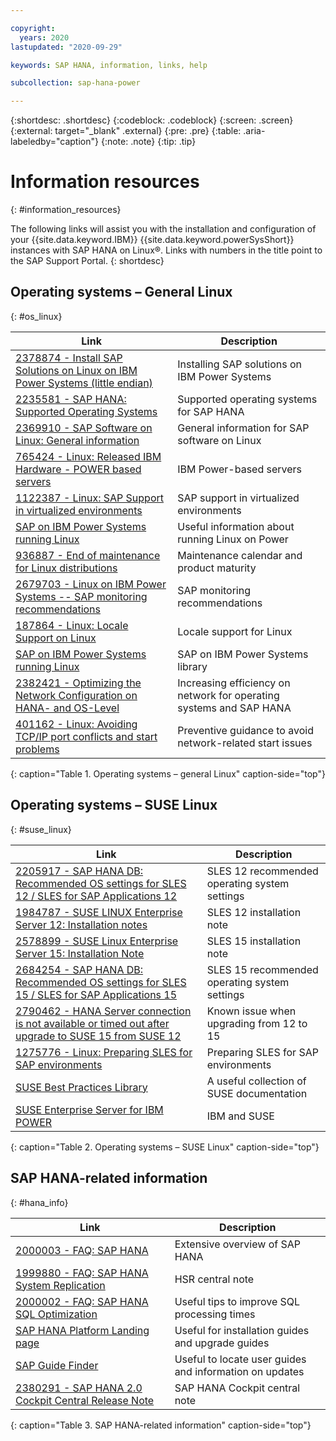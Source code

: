 ```yaml
---

copyright:
  years: 2020
lastupdated: "2020-09-29"

keywords: SAP HANA, information, links, help

subcollection: sap-hana-power

---
```


{:shortdesc: .shortdesc}
{:codeblock: .codeblock}
{:screen: .screen}
{:external: target="_blank" .external}
{:pre: .pre}
{:table: .aria-labeledby="caption"}
{:note: .note}
{:tip: .tip}

# Information resources 
{: #information_resources}

The following links will assist you with the installation and configuration of your {{site.data.keyword.IBM}} {{site.data.keyword.powerSysShort}} instances with SAP HANA on Linux&reg;. Links with numbers in the title point to the SAP Support Portal.
{: shortdesc}

## Operating systems – General Linux
{: #os_linux}

| Link                                                                                                                               | Description                                                         |
|------------------------------------------------------------------------------------------------------------------------------------|---------------------------------------------------------------------|
| [2378874 - Install SAP Solutions on Linux on IBM Power Systems (little endian)](https://launchpad.support.sap.com/#/notes/2378874) | Installing SAP solutions on IBM Power Systems                       |
| [2235581 - SAP HANA: Supported Operating Systems](https://launchpad.support.sap.com/#/notes/2235581)                               | Supported operating systems for SAP HANA                            |
| [2369910 - SAP Software on Linux: General information](https://launchpad.support.sap.com/#/notes/2369910)                          | General information for SAP software on Linux                       |
| [765424 - Linux: Released IBM Hardware - POWER based servers](https://launchpad.support.sap.com/#/notes/765424)                    | IBM Power-based servers                                             |
| [1122387 - Linux: SAP Support in virtualized environments](https://launchpad.support.sap.com/#/notes/1122387)                      | SAP support in virtualized environments                             |
| [SAP on IBM Power Systems running Linux](https://wiki.scn.sap.com/wiki/display/ATopics/SAP+on+IBM+Power+Systems+running+Linux)     | Useful information about running Linux on Power                     |
| [936887 - End of maintenance for Linux distributions](https://launchpad.support.sap.com/#/notes/936887)                            | Maintenance calendar and product maturity                           |
| [2679703 - Linux on IBM Power Systems -- SAP monitoring recommendations](https://launchpad.support.sap.com/#/notes/2679703)        | SAP monitoring recommendations                                      |
| [187864 - Linux: Locale Support on Linux](https://launchpad.support.sap.com/#/notes/187864)                                        | Locale support for Linux                                            |
| [SAP on IBM Power Systems running Linux](https://wiki.scn.sap.com/wiki/display/ATopics/SAP+on+IBM+Power+Systems+running+Linux)     | SAP on IBM Power Systems library                                    |
| [2382421 - Optimizing the Network Configuration on HANA- and OS-Level](https://launchpad.support.sap.com/#/notes/2382421)          | Increasing efficiency on network for operating systems and SAP HANA |
| [401162 - Linux: Avoiding TCP/IP port conflicts and start problems](https://launchpad.support.sap.com/#/notes/401162)              | Preventive guidance to avoid network-related start issues         |
{: caption="Table 1. Operating systems – general Linux" caption-side="top"}

## Operating systems – SUSE Linux
{: #suse_linux}

| Link                                                                                                                                                      | Description                                   |
|-----------------------------------------------------------------------------------------------------------------------------------------------------------|-----------------------------------------------|
| [2205917 - SAP HANA DB: Recommended OS settings for SLES 12 / SLES for SAP Applications 12](https://launchpad.support.sap.com/#/notes/2205917)            | SLES 12 recommended operating system settings |
| [1984787 - SUSE LINUX Enterprise Server 12: Installation notes](https://launchpad.support.sap.com/#/notes/1984787)                                        | SLES 12 installation note                     |
| [2578899 - SUSE Linux Enterprise Server 15: Installation Note](https://launchpad.support.sap.com/#/notes/2578899)                                         | SLES 15 installation note                     |
| [2684254 - SAP HANA DB: Recommended OS settings for SLES 15 / SLES for SAP Applications 15](https://launchpad.support.sap.com/#/notes/2684254)            | SLES 15 recommended operating system settings |
| [2790462 - HANA Server connection is not available or timed out after upgrade to SUSE 15 from SUSE 12](https://launchpad.support.sap.com/#/notes/2790462) | Known issue when upgrading from 12 to 15      |
| [1275776 - Linux: Preparing SLES for SAP environments](https://launchpad.support.sap.com/#/notes/1275776)                                                 | Preparing SLES for SAP environments           |
| [SUSE Best Practices Library](https://documentation.suse.com/sbp/all/?context=sles-sap)                                                                   | A useful collection of SUSE documentation     |
| [SUSE Enterprise Server for IBM POWER](https://www.suse.com/products/power/)                                                                              | IBM and SUSE                                  |
{: caption="Table 2. Operating systems – SUSE Linux" caption-side="top"}


## SAP HANA-related information
{: #hana_info}

| Link                                                                                                                    | Description                                        |
|-------------------------------------------------------------------------------------------------------------------------|----------------------------------------------------|
| [2000003 - FAQ: SAP HANA](https://launchpad.support.sap.com/#/notes/2000003)                                            | Extensive overview of SAP HANA                     |
| [1999880 - FAQ: SAP HANA System Replication](https://launchpad.support.sap.com/#/notes/1999880)                         | HSR central note                                   |
| [2000002 - FAQ: SAP HANA SQL Optimization](https://launchpad.support.sap.com/#/notes/2000002)                           | Useful tips to improve SQL processing times        |
| [SAP HANA Platform Landing page](https://help.sap.com/viewer/product/SAP_HANA_PLATFORM/2.0.05/en-US?task=discover_task) | Useful for installation guides and upgrade guides |
| [SAP Guide Finder](https://help.sap.com/viewer/nwguidefinder/576f5c1808de4d1abecbd6e503c9ba42.html)                     | Useful to locate user guides and information on updates     |
| [2380291 - SAP HANA 2.0 Cockpit Central Release Note](https://launchpad.support.sap.com/#/notes/2380291)                | SAP HANA Cockpit central note                      |
{: caption="Table 3. SAP HANA-related information" caption-side="top"}



